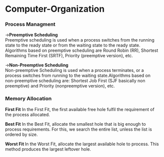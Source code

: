 # Computer-Organization
<h3>Process Managment</h3>
-><b>Preemptive Scheduling</b><br>
Preemptive scheduling is used when a process switches from the running state to the ready state or from the waiting state to the ready state.
Algorithms based on preemptive scheduling are Round Robin (RR), Shortest Remaining Time First (SRTF), Priority (preemptive version), etc. 

-><b>Non-Preemptive Scheduling</b><br>
Non-preemptive Scheduling is used when a process terminates, or a process switches from running to the waiting state.Algorithms based on non-preemptive scheduling are: Shortest Job First (SJF basically non preemptive) and Priority (nonpreemptive version), etc. 

<h3>Memory Allocation</h3>
<b>First Fit</b>
In the First Fit, the first available free hole fulfil the requirement of the process allocated. <br>

<b>Best Fit</b>
In the Best Fit, allocate the smallest hole that is big enough to process requirements. For this, we search the entire list, unless the list is ordered by size. <br>

<b>Worst Fit </b>
In the Worst Fit, allocate the largest available hole to process. This method produces the largest leftover hole. <br>
